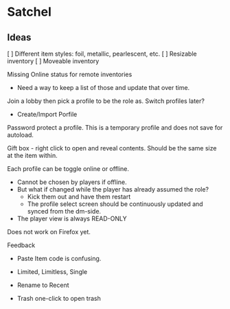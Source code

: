 # Satchel

## Ideas
[ ] Different item styles: foil, metallic, pearlescent, etc.
[ ] Resizable inventory
[ ] Moveable inventory


Missing Online status for remote inventories
- Need a way to keep a list of those and update that over time.

Join a lobby then pick a profile to be the role as. Switch profiles later?
+ Create/Import Porfile

Password protect a profile. This is a temporary profile and does not save for autoload.

Gift box - right click to open and reveal contents. Should be the same size at the item within.

Each profile can be toggle online or offline.
- Cannot be chosen by players if offline.
- But what if changed while the player has already assumed the role?
  - Kick them out and have them restart
  - The profile select screen should be continuously updated and synced from the dm-side.
- The player view is always READ-ONLY

Does not work on Firefox yet.

Feedback
- Paste Item code is confusing.
- Limited, Limitless, Single
- Rename to Recent

- Trash one-click to open trash

